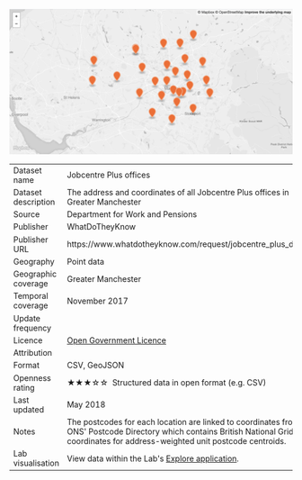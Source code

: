 [<img src="thumbnail.png">](jobcentreplus_gm.styled.geojson)

<table>
<tr>
	<td>Dataset name</td>
	<td>Jobcentre Plus offices</td>
</tr>
<tr>
	<td>Dataset description</td>
	<td>The address and coordinates of all Jobcentre Plus offices in Greater Manchester</td>
</tr>
<tr>
	<td>Source</td>
	<td>Department for Work and Pensions</td>
</tr>
<tr>
	<td>Publisher</td>
	<td>WhatDoTheyKnow</td>
</tr>
<tr>
	<td>Publisher URL</td>
	<td><a href="https://www.whatdotheyknow.com/request/jobcentre_plus_district"></a>https://www.whatdotheyknow.com/request/jobcentre_plus_district</td>
</tr>
<tr>
	<td>Geography</td>
	<td>Point data</td>
</tr>
<tr>
	<td>Geographic coverage</td>
	<td>Greater Manchester</td>
</tr>
<tr>
	<td>Temporal coverage</td>
	<td>November 2017</td>
</tr>
<tr>
	<td>Update frequency</td>
	<td></td>
</tr>
<tr>
	<td>Licence</td>
	<td><a href="http://www.nationalarchives.gov.uk/doc/open-government-licence/version/3/">Open Government Licence</a></td>
</tr>
<tr>
	<td>Attribution</td>
	<td></td>
</tr>
<tr>
	<td>Format</td>
	<td>CSV, GeoJSON</td>
</tr>
<tr>
	<td>Openness rating</td>
	<td>&#9733&#9733&#9733&#9734&#9734&nbsp; Structured data in open format (e.g. CSV)</td>
</tr>
<tr>
	<td>Last updated</td>
	<td>May 2018</td>
</tr>
<tr>
	<td>Notes</td>
	<td>The postcodes for each location are linked to coordinates from the ONS' Postcode Directory which contains British National Grid coordinates for address-weighted unit postcode centroids.</td>
</tr>
<tr>
	<td>Lab visualisation</td>
	<td>View data within the Lab's <a href="https://www.trafforddatalab.io/maps/explore/index.html?dataset=jobcentre_plus">Explore application</a>.</td>
</tr>
</table>
